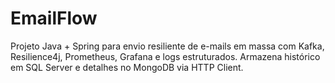 # EmailFlow
Projeto Java + Spring para envio resiliente de e-mails em massa com Kafka, Resilience4j, Prometheus, Grafana e logs estruturados. Armazena histórico em SQL Server e detalhes no MongoDB via HTTP Client.
